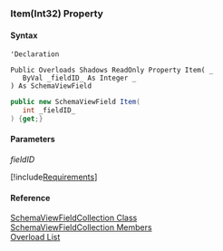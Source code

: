 ﻿### Item(Int32) Property

#### Syntax

```vbnet
'Declaration
 
Public Overloads Shadows ReadOnly Property Item( _
   ByVal _fieldID_ As Integer _
) As SchemaViewField
```

```csharp
public new SchemaViewField Item( 
   int _fieldID_
) {get;}
```

#### Parameters

_fieldID_

[!include[Requirements](../partials/requirements.md)]

#### Reference

[SchemaViewFieldCollection Class](fcSDK~FChoice.Foundation.Clarify.Schema.SchemaViewFieldCollection.md)  
[SchemaViewFieldCollection Members](fcSDK~FChoice.Foundation.Clarify.Schema.SchemaViewFieldCollection_members.md)  
[Overload List](fcSDK~FChoice.Foundation.Clarify.Schema.SchemaViewFieldCollection~Item.md)